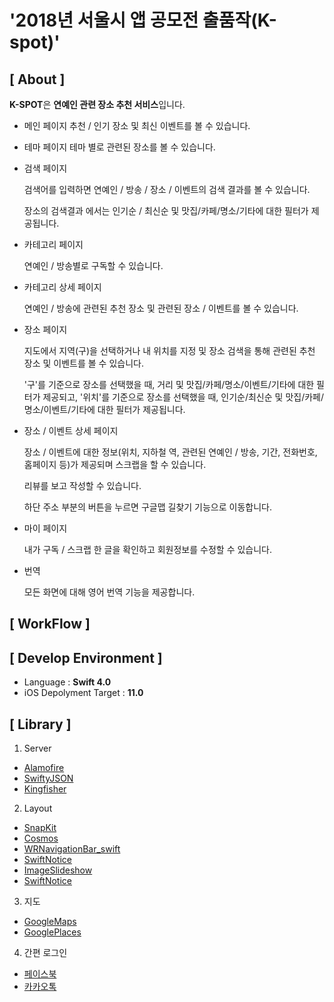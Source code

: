 # '2018년 서울시 앱 공모전 출품작(K-spot)'


## [ About ]

**K-SPOT**은 **연예인 관련 장소 추천 서비스**입니다. 

* 메인 페이지
  추천 / 인기 장소 및 최신 이벤트를 볼 수 있습니다. 

* 테마 페이지
  테마 별로 관련된 장소를 볼 수 있습니다. 

* 검색 페이지

  검색어를 입력하면 연예인 / 방송 / 장소 / 이벤트의 검색 결과를 볼 수 있습니다. 

  장소의 검색결과 에서는 인기순 / 최신순 및 맛집/카페/명소/기타에 대한 필터가 제공됩니다.

* 카테고리 페이지

  연예인 / 방송별로 구독할 수 있습니다.

* 카테고리 상세 페이지

   연예인 / 방송에 관련된 추천 장소 및 관련된 장소 / 이벤트를 볼 수 있습니다.  

* 장소 페이지

   지도에서 지역(구)을 선택하거나 내 위치를 지정 및 장소 검색을 통해 관련된 추천 장소 및 이벤트를 볼 수 있습니다. 

   '구'를 기준으로 장소를 선택했을 때, 거리 및 맛집/카페/명소/이벤트/기타에 대한 필터가 제공되고, '위치'를 기준으로 장소를 선택했을 때, 인기순/최신순 및 맛집/카페/명소/이벤트/기타에 대한 필터가 제공됩니다.

* 장소 / 이벤트 상세 페이지

   장소 / 이벤트에 대한 정보(위치, 지하철 역, 관련된 연예인 / 방송, 기간, 전화번호, 홈페이지 등)가 제공되며 스크랩을 할 수 있습니다. 

   리뷰를 보고 작성할 수 있습니다. 

   하단 주소 부분의 버튼을 누르면 구글맵 길찾기 기능으로 이동합니다.

* 마이 페이지

  내가 구독 / 스크랩 한 글을 확인하고 회원정보를 수정할 수 있습니다.

* 번역

   모든 화면에 대해 영어 번역 기능을 제공합니다.

  

## [ WorkFlow ]




## [ Develop Environment ]

- Language :  **Swift 4.0**
- iOS Depolyment Target : **11.0**


## [ Library ]

1. Server
- [Alamofire](https://github.com/Alamofire/Alamofire)
- [SwiftyJSON](https://github.com/SwiftyJSON/SwiftyJSON)
- [Kingfisher](https://github.com/onevcat/Kingfisher)

2. Layout
- [SnapKit](https://github.com/SnapKit/SnapKit)
- [Cosmos](https://github.com/evgenyneu/Cosmos)
- [WRNavigationBar_swift]( https://github.com/wangrui460/WRNavigationBar_swift)
- [SwiftNotice](https://github.com/johnlui/SwiftNotice)
- [ImageSlideshow](https://github.com/zvonicek/ImageSlideshow)
- [SwiftNotice](https://github.com/johnlui/SwiftNotice)
3. 지도
- [GoogleMaps](https://developers.google.com/maps/documentation/ios-sdk/start)
- [GooglePlaces](https://developers.google.com/places/ios-sdk/start)

4. 간편 로그인
- [페이스북](https://github.com/facebook/facebook-objc-sdk)
- [카카오톡](https://developers.kakao.com/docs/sdk)

